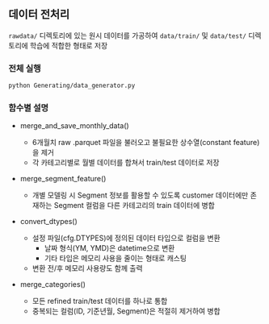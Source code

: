 ## 데이터 전처리

`rawdata/` 디렉토리에 있는 원시 데이터를 가공하여 `data/train/` 및 `data/test/` 디렉토리에 학습에 적합한 형태로 저장

### 전체 실행
```bash
python Generating/data_generator.py
```

### 함수별 설명

- merge_and_save_monthly_data()
  - 6개월치 raw .parquet 파일을 불러오고 불필요한 상수열(constant feature)을 제거
  - 각 카테고리별로 월별 데이터를 합쳐서 train/test 데이터로 저장

- merge_segment_feature()
  - 개별 모델링 시 Segment 정보를 활용할 수 있도록 customer 데이터에만 존재하는 Segment 컬럼을 다른 카테고리의 train 데이터에 병합

- convert_dtypes()
  - 설정 파일(cfg.DTYPES)에 정의된 데이터 타입으로 컬럼을 변환
    - 날짜 형식(YM, YMD)은 datetime으로 변환
    - 기타 타입은 메모리 사용을 줄이는 형태로 캐스팅
  - 변환 전/후 메모리 사용량도 함께 출력

- merge_categories()
  - 모든 refined train/test 데이터를 하나로 통합
  - 중복되는 컬럼(ID, 기준년월, Segment)은 적절히 제거하여 병합
